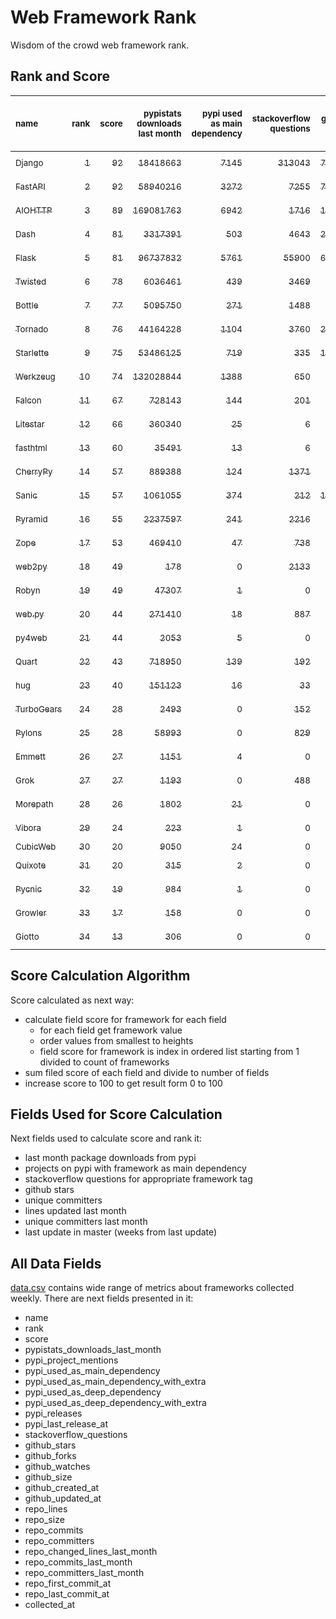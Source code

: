 # Web Framework Rank
Wisdom of the crowd web framework rank.

## Rank and Score
<sub>name</sub> | <sub>rank</sub> | <sub>score</sub> | <sub>pypistats downloads last month</sub> | <sub>pypi used as main dependency</sub> | <sub>stackoverflow questions</sub> | <sub>github stars</sub> | <sub>repo unique committers</sub> | <sub>repo changed lines last month</sub> | <sub>repo unique committers last month</sub> | <sub>repo last commit</sub>
:--- | ---: | ---: | ---: | ---: | ---: | ---: | ---: | ---: | ---: | ---:
[<sub>Django</sub>](https://github.com/django/django "first commit: 2005-07-13") | [<sub>1</sub>](# "▲ +1 last week") | [<sub>92</sub>](# "▲ -1 last week") | [<sub>18418663</sub>](# "  #7 in pypistats downloads last month +0.29% last week") | [<sub>7145</sub>](# "  #1 in pypi used as main dependency +0.39% last week") | [<sub>313043</sub>](# "  #1 in stackoverflow questions +0.01% last week") | [<sub>79167</sub>](# "  #1 in github stars +0.1% last week") | [<sub>3132</sub>](# "  #1 in repo unique committers +0.19% last week") | [<sub>3483</sub>](# "  #9 in repo changed lines last month +3.45% last week") | [<sub>35</sub>](# "▲ #1 in repo unique committers last month +9.38% last week") | [<sub>2024-09-13</sub>](# "▼ #4 in repo last commit 1 week ago")
[<sub>FastAPI</sub>](https://github.com/tiangolo/fastapi "first commit: 2018-12-05; uses: Starlette") | [<sub>2</sub>](# "▼ -1 last week") | [<sub>92</sub>](# "▼ -2 last week") | [<sub>58940216</sub>](# "  #4 in pypistats downloads last month +8.34% last week") | [<sub>3272</sub>](# "  #4 in pypi used as main dependency +1.14% last week") | [<sub>7255</sub>](# "  #3 in stackoverflow questions +0.36% last week") | [<sub>75605</sub>](# "  #2 in github stars +0.27% last week") | [<sub>696</sub>](# "  #4 in repo unique committers +0.29% last week") | [<sub>22942</sub>](# "  #3 in repo changed lines last month +0.07% last week") | [<sub>34</sub>](# "▼ #2 in repo unique committers last month -10.53% last week") | [<sub>2024-09-13</sub>](# "▼ #4 in repo last commit 1 week ago")
[<sub>AIOHTTP</sub>](https://github.com/aio-libs/aiohttp "first commit: 2013-10-01") | [<sub>3</sub>](# "  +0 last week") | [<sub>89</sub>](# "  +0 last week") | [<sub>169081763</sub>](# "  #1 in pypistats downloads last month +4.14% last week") | [<sub>6942</sub>](# "  #2 in pypi used as main dependency +0.62% last week") | [<sub>1716</sub>](# "  #9 in stackoverflow questions +0.06% last week") | [<sub>14956</sub>](# "  #7 in github stars +0.13% last week") | [<sub>766</sub>](# "  #3 in repo unique committers +0.26% last week") | [<sub>10428</sub>](# "▲ #4 in repo changed lines last month -7.94% last week") | [<sub>16</sub>](# "▲ #3 in repo unique committers last month +14.29% last week") | [<sub>2024-09-13</sub>](# "▼ #4 in repo last commit 1 week ago")
[<sub>Dash</sub>](https://github.com/plotly/dash "first commit: 2015-04-10") | [<sub>4</sub>](# "▲ +1 last week") | [<sub>81</sub>](# "▲ +1 last week") | [<sub>3317391</sub>](# "  #10 in pypistats downloads last month +2.65% last week") | [<sub>503</sub>](# "  #8 in pypi used as main dependency +0.6% last week") | [<sub>4643</sub>](# "  #4 in stackoverflow questions +0.09% last week") | [<sub>21165</sub>](# "  #5 in github stars +0.1% last week") | [<sub>200</sub>](# "  #15 in repo unique committers +0.5% last week") | [<sub>480828</sub>](# "  #1 in repo changed lines last month +5.71% last week") | [<sub>7</sub>](# "  #7 in repo unique committers last month -12.5% last week") | [<sub>2024-09-12</sub>](# "▲ #4 in repo last commit 1 week ago")
[<sub>Flask</sub>](https://github.com/pallets/flask "first commit: 2010-04-06; uses: Werkzeug") | [<sub>5</sub>](# "▼ -1 last week") | [<sub>81</sub>](# "▼ -1 last week") | [<sub>96737832</sub>](# "  #3 in pypistats downloads last month +3.46% last week") | [<sub>5761</sub>](# "  #3 in pypi used as main dependency +0.26% last week") | [<sub>55900</sub>](# "  #2 in stackoverflow questions +0.02% last week") | [<sub>67557</sub>](# "  #3 in github stars +0.08% last week") | [<sub>852</sub>](# "  #2 in repo unique committers +0.0% last week") | [<sub>890</sub>](# "  #15 in repo changed lines last month +0.0% last week") | [<sub>1</sub>](# "▲ #16 in repo unique committers last month +0.0% last week") | [<sub>2024-09-01</sub>](# "▼ #13 in repo last commit 2 weeks ago")
[<sub>Twisted</sub>](https://github.com/twisted/twisted "first commit: 2001-07-09") | [<sub>6</sub>](# "  +0 last week") | [<sub>78</sub>](# "  +1 last week") | [<sub>6036461</sub>](# "  #8 in pypistats downloads last month +7.49% last week") | [<sub>439</sub>](# "  #9 in pypi used as main dependency +0.23% last week") | [<sub>3469</sub>](# "  #6 in stackoverflow questions +0.0% last week") | [<sub>5548</sub>](# "  #15 in github stars +0.02% last week") | [<sub>328</sub>](# "  #9 in repo unique committers +0.31% last week") | [<sub>4707</sub>](# "▼ #8 in repo changed lines last month -71.37% last week") | [<sub>13</sub>](# "  #6 in repo unique committers last month +8.33% last week") | [<sub>2024-09-09</sub>](# "▲ #4 in repo last commit 1 week ago")
[<sub>Bottle</sub>](https://github.com/bottlepy/bottle "first commit: 2009-06-30") | [<sub>7</sub>](# "▲ +3 last week") | [<sub>77</sub>](# "▲ +3 last week") | [<sub>5095750</sub>](# "  #9 in pypistats downloads last month +5.95% last week") | [<sub>271</sub>](# "  #11 in pypi used as main dependency +0.37% last week") | [<sub>1488</sub>](# "  #10 in stackoverflow questions +0.07% last week") | [<sub>8374</sub>](# "  #10 in github stars +0.06% last week") | [<sub>234</sub>](# "  #12 in repo unique committers +0.86% last week") | [<sub>5114</sub>](# "▲ #7 in repo changed lines last month +0.61% last week") | [<sub>4</sub>](# "▲ #9 in repo unique committers last month +100.0% last week") | [<sub>2024-09-14</sub>](# "  #1 in repo last commit 1 week ago")
[<sub>Tornado</sub>](https://github.com/tornadoweb/tornado "first commit: 2009-09-09") | [<sub>8</sub>](# "▼ -1 last week") | [<sub>76</sub>](# "▼ -1 last week") | [<sub>44164228</sub>](# "  #6 in pypistats downloads last month +0.66% last week") | [<sub>1104</sub>](# "  #6 in pypi used as main dependency +0.55% last week") | [<sub>3760</sub>](# "  #5 in stackoverflow questions +0.0% last week") | [<sub>21684</sub>](# "  #4 in github stars +0.07% last week") | [<sub>460</sub>](# "  #6 in repo unique committers +0.0% last week") | [<sub>40</sub>](# "  #16 in repo changed lines last month +0.0% last week") | [<sub>2</sub>](# "  #13 in repo unique committers last month +0.0% last week") | [<sub>2024-09-04</sub>](# "▼ #13 in repo last commit 2 weeks ago")
[<sub>Starlette</sub>](https://github.com/encode/starlette "first commit: 2018-06-25; used by: FastAPI and fasthtml") | [<sub>9</sub>](# "▼ -1 last week") | [<sub>75</sub>](# "▼ -2 last week") | [<sub>53486125</sub>](# "  #5 in pypistats downloads last month +5.8% last week") | [<sub>719</sub>](# "  #7 in pypi used as main dependency +0.42% last week") | [<sub>335</sub>](# "  #17 in stackoverflow questions +0.3% last week") | [<sub>10044</sub>](# "  #8 in github stars +0.26% last week") | [<sub>291</sub>](# "  #10 in repo unique committers +0.0% last week") | [<sub>2276</sub>](# "  #11 in repo changed lines last month +0.22% last week") | [<sub>4</sub>](# "  #9 in repo unique committers last month -20.0% last week") | [<sub>2024-09-08</sub>](# "▼ #4 in repo last commit 1 week ago")
[<sub>Werkzeug</sub>](https://github.com/pallets/werkzeug "first commit: 2007-05-04; used by: Flask and Quart") | [<sub>10</sub>](# "▼ -1 last week") | [<sub>74</sub>](# "▼ -2 last week") | [<sub>132028844</sub>](# "  #2 in pypistats downloads last month +3.5% last week") | [<sub>1388</sub>](# "  #5 in pypi used as main dependency +0.14% last week") | [<sub>650</sub>](# "  #15 in stackoverflow questions +0.0% last week") | [<sub>6625</sub>](# "  #12 in github stars +0.03% last week") | [<sub>506</sub>](# "  #5 in repo unique committers +0.0% last week") | [<sub>1078</sub>](# "  #13 in repo changed lines last month +0.0% last week") | [<sub>4</sub>](# "▲ #9 in repo unique committers last month +0.0% last week") | [<sub>2024-09-02</sub>](# "▼ #13 in repo last commit 2 weeks ago")
[<sub>Falcon</sub>](https://github.com/falconry/falcon "first commit: 2012-12-06; used by: hug") | [<sub>11</sub>](# "  +0 last week") | [<sub>67</sub>](# "  -1 last week") | [<sub>728143</sub>](# "  #14 in pypistats downloads last month -2.1% last week") | [<sub>144</sub>](# "  #13 in pypi used as main dependency +0.0% last week") | [<sub>201</sub>](# "  #19 in stackoverflow questions +0.0% last week") | [<sub>9501</sub>](# "  #9 in github stars +0.07% last week") | [<sub>219</sub>](# "  #14 in repo unique committers +0.0% last week") | [<sub>10030</sub>](# "  #5 in repo changed lines last month -24.48% last week") | [<sub>7</sub>](# "▲ #7 in repo unique committers last month +0.0% last week") | [<sub>2024-09-06</sub>](# "▼ #13 in repo last commit 2 weeks ago")
[<sub>Litestar</sub>](https://github.com/litestar-org/litestar "first commit: 2021-12-06") | [<sub>12</sub>](# "  +0 last week") | [<sub>66</sub>](# "  +3 last week") | [<sub>360340</sub>](# "  #17 in pypistats downloads last month +1.46% last week") | [<sub>25</sub>](# "  #17 in pypi used as main dependency +0.0% last week") | [<sub>6</sub>](# "  #23 in stackoverflow questions +0.0% last week") | [<sub>5355</sub>](# "  #16 in github stars +0.32% last week") | [<sub>220</sub>](# "  #13 in repo unique committers +0.0% last week") | [<sub>6764</sub>](# "▲ #6 in repo changed lines last month +1.9% last week") | [<sub>14</sub>](# "▼ #5 in repo unique committers last month -12.5% last week") | [<sub>2024-09-14</sub>](# "▲ #1 in repo last commit 1 week ago")
[<sub>fasthtml</sub>](https://github.com/AnswerDotAI/fasthtml "first commit: 2024-05-17; uses: Starlette") | [<sub>13</sub>](# "  +0 last week") | [<sub>60</sub>](# "  +0 last week") | [<sub>35491</sub>](# "▼ #22 in pypistats downloads last month +2.81% last week") | [<sub>13</sub>](# "  #22 in pypi used as main dependency +44.44% last week") | [<sub>6</sub>](# "▲ #23 in stackoverflow questions +20.0% last week") | [<sub>5008</sub>](# "  #17 in github stars +3.36% last week") | [<sub>59</sub>](# "  #23 in repo unique committers +1.72% last week") | [<sub>53831</sub>](# "  #2 in repo changed lines last month +2.22% last week") | [<sub>15</sub>](# "▼ #4 in repo unique committers last month -31.82% last week") | [<sub>2024-09-14</sub>](# "  #1 in repo last commit 1 week ago")
[<sub>CherryPy</sub>](https://github.com/cherrypy/cherrypy "first commit: 2004-11-20") | [<sub>14</sub>](# "  +0 last week") | [<sub>57</sub>](# "  -1 last week") | [<sub>889388</sub>](# "  #13 in pypistats downloads last month +1.97% last week") | [<sub>124</sub>](# "  #15 in pypi used as main dependency +0.0% last week") | [<sub>1371</sub>](# "  #11 in stackoverflow questions -0.07% last week") | [<sub>1828</sub>](# "  #22 in github stars +0.11% last week") | [<sub>152</sub>](# "  #17 in repo unique committers +0.0% last week") | [<sub>4</sub>](# "▼ #18 in repo changed lines last month +0.0% last week") | [<sub>2</sub>](# "  #13 in repo unique committers last month +0.0% last week") | [<sub>2024-08-31</sub>](# "▼ #13 in repo last commit 3 weeks ago")
[<sub>Sanic</sub>](https://github.com/sanic-org/sanic "first commit: 2016-05-26") | [<sub>15</sub>](# "  +0 last week") | [<sub>57</sub>](# "  +0 last week") | [<sub>1061055</sub>](# "  #12 in pypistats downloads last month -0.36% last week") | [<sub>374</sub>](# "  #10 in pypi used as main dependency +0.0% last week") | [<sub>212</sub>](# "  #18 in stackoverflow questions +0.95% last week") | [<sub>18004</sub>](# "  #6 in github stars +0.05% last week") | [<sub>381</sub>](# "  #7 in repo unique committers +0.0% last week") | [<sub>0</sub>](# "▼ #19 in repo changed lines last month +100% last week") | [<sub>0</sub>](# "▼ #19 in repo unique committers last month +100% last week") | [<sub>2024-06-30</sub>](# "▼ #20 in repo last commit 11 weeks ago")
[<sub>Pyramid</sub>](https://github.com/Pylons/pyramid "first commit: 2008-07-04; used by: CubicWeb") | [<sub>16</sub>](# "  +0 last week") | [<sub>55</sub>](# "  -1 last week") | [<sub>2237597</sub>](# "  #11 in pypistats downloads last month +0.68% last week") | [<sub>241</sub>](# "  #12 in pypi used as main dependency +0.0% last week") | [<sub>2216</sub>](# "  #7 in stackoverflow questions +0.0% last week") | [<sub>3939</sub>](# "  #19 in github stars +0.05% last week") | [<sub>367</sub>](# "  #8 in repo unique committers +0.0% last week") | [<sub>0</sub>](# "▼ #19 in repo changed lines last month +100% last week") | [<sub>0</sub>](# "▼ #19 in repo unique committers last month +100% last week") | [<sub>2024-06-10</sub>](# "▼ #21 in repo last commit 14 weeks ago")
[<sub>Zope</sub>](https://github.com/zopefoundation/Zope "first commit: 1996-06-17") | [<sub>17</sub>](# "  +0 last week") | [<sub>53</sub>](# "  -2 last week") | [<sub>469410</sub>](# "  #16 in pypistats downloads last month +20.3% last week") | [<sub>47</sub>](# "  #16 in pypi used as main dependency +0.0% last week") | [<sub>738</sub>](# "  #14 in stackoverflow questions +0.0% last week") | [<sub>352</sub>](# "  #27 in github stars +0.0% last week") | [<sub>177</sub>](# "  #16 in repo unique committers +0.0% last week") | [<sub>930</sub>](# "  #14 in repo changed lines last month -12.43% last week") | [<sub>1</sub>](# "▼ #16 in repo unique committers last month -50.0% last week") | [<sub>2024-09-02</sub>](# "▼ #13 in repo last commit 2 weeks ago")
[<sub>web2py</sub>](https://github.com/web2py/web2py "first commit: 2011-11-23") | [<sub>18</sub>](# "▲ +5 last week") | [<sub>49</sub>](# "▲ +11 last week") | [<sub>178</sub>](# "  #33 in pypistats downloads last month -4.3% last week") | [<sub>0</sub>](# "  #29 in pypi used as main dependency +100% last week") | [<sub>2133</sub>](# "  #8 in stackoverflow questions +0.0% last week") | [<sub>2110</sub>](# "  #21 in github stars +0.24% last week") | [<sub>276</sub>](# "  #11 in repo unique committers +0.0% last week") | [<sub>7</sub>](# "▲ #17 in repo changed lines last month +100% last week") | [<sub>1</sub>](# "▲ #16 in repo unique committers last month +100% last week") | [<sub>2024-09-09</sub>](# "▲ #4 in repo last commit 1 week ago")
[<sub>Robyn</sub>](https://github.com/sansyrox/robyn "first commit: 2021-05-22") | [<sub>19</sub>](# "▼ -1 last week") | [<sub>49</sub>](# "▼ +2 last week") | [<sub>47307</sub>](# "▲ #21 in pypistats downloads last month +57.99% last week") | [<sub>1</sub>](# "  #26 in pypi used as main dependency +0.0% last week") | [<sub>0</sub>](# "  #25 in stackoverflow questions +100% last week") | [<sub>4219</sub>](# "  #18 in github stars +0.57% last week") | [<sub>71</sub>](# "  #22 in repo unique committers +0.0% last week") | [<sub>3241</sub>](# "  #10 in repo changed lines last month +37.74% last week") | [<sub>3</sub>](# "▼ #12 in repo unique committers last month +0.0% last week") | [<sub>2024-09-13</sub>](# "▲ #4 in repo last commit 1 week ago")
[<sub>web.py</sub>](https://github.com/webpy/webpy "first commit: 1970-01-01") | [<sub>20</sub>](# "  +0 last week") | [<sub>44</sub>](# "  +0 last week") | [<sub>271410</sub>](# "  #18 in pypistats downloads last month -9.33% last week") | [<sub>18</sub>](# "  #20 in pypi used as main dependency +0.0% last week") | [<sub>887</sub>](# "  #12 in stackoverflow questions +0.0% last week") | [<sub>5883</sub>](# "  #13 in github stars +0.02% last week") | [<sub>97</sub>](# "  #20 in repo unique committers +0.0% last week") | [<sub>0</sub>](# "▼ #19 in repo changed lines last month +100% last week") | [<sub>0</sub>](# "▼ #19 in repo unique committers last month +100% last week") | [<sub>2024-04-30</sub>](# "  #24 in repo last commit 20 weeks ago")
[<sub>py4web</sub>](https://github.com/web2py/py4web "first commit: 2019-03-25") | [<sub>21</sub>](# "▼ -2 last week") | [<sub>44</sub>](# "▼ -2 last week") | [<sub>2053</sub>](# "  #25 in pypistats downloads last month +5.61% last week") | [<sub>5</sub>](# "  #23 in pypi used as main dependency +0.0% last week") | [<sub>0</sub>](# "  #25 in stackoverflow questions +100% last week") | [<sub>244</sub>](# "  #28 in github stars +0.83% last week") | [<sub>73</sub>](# "  #21 in repo unique committers +0.0% last week") | [<sub>1755</sub>](# "  #12 in repo changed lines last month -17.8% last week") | [<sub>2</sub>](# "▼ #13 in repo unique committers last month -33.33% last week") | [<sub>2024-09-08</sub>](# "▼ #4 in repo last commit 1 week ago")
[<sub>Quart</sub>](https://github.com/pallets/quart "first commit: 2017-05-14; uses: Werkzeug") | [<sub>22</sub>](# "▼ -1 last week") | [<sub>43</sub>](# "▼ -1 last week") | [<sub>718950</sub>](# "  #15 in pypistats downloads last month +5.48% last week") | [<sub>139</sub>](# "  #14 in pypi used as main dependency +1.46% last week") | [<sub>192</sub>](# "  #20 in stackoverflow questions +0.0% last week") | [<sub>2891</sub>](# "  #20 in github stars +0.31% last week") | [<sub>105</sub>](# "  #19 in repo unique committers +0.0% last week") | [<sub>0</sub>](# "▼ #19 in repo changed lines last month +100% last week") | [<sub>0</sub>](# "▼ #19 in repo unique committers last month +100% last week") | [<sub>2024-05-19</sub>](# "▼ #22 in repo last commit 17 weeks ago")
[<sub>hug</sub>](https://github.com/hugapi/hug "first commit: 2015-07-17; uses: Falcon") | [<sub>23</sub>](# "▼ -1 last week") | [<sub>40</sub>](# "▼ +0 last week") | [<sub>151123</sub>](# "  #19 in pypistats downloads last month -0.51% last week") | [<sub>16</sub>](# "  #21 in pypi used as main dependency +0.0% last week") | [<sub>33</sub>](# "  #22 in stackoverflow questions +0.0% last week") | [<sub>6859</sub>](# "  #11 in github stars +0.03% last week") | [<sub>125</sub>](# "  #18 in repo unique committers +0.0% last week") | [<sub>0</sub>](# "▼ #19 in repo changed lines last month +100% last week") | [<sub>0</sub>](# "▼ #19 in repo unique committers last month +100% last week") | [<sub>2023-06-30</sub>](# "  #27 in repo last commit 64 weeks ago")
[<sub>TurboGears</sub>](https://github.com/TurboGears/tg2 "first commit: 2007-06-27") | [<sub>24</sub>](# "  +0 last week") | [<sub>28</sub>](# "  +0 last week") | [<sub>2493</sub>](# "  #24 in pypistats downloads last month -1.62% last week") | [<sub>0</sub>](# "  #29 in pypi used as main dependency +100% last week") | [<sub>152</sub>](# "  #21 in stackoverflow questions +0.0% last week") | [<sub>803</sub>](# "  #24 in github stars +0.0% last week") | [<sub>38</sub>](# "  #25 in repo unique committers +0.0% last week") | [<sub>0</sub>](# "▼ #19 in repo changed lines last month +100% last week") | [<sub>0</sub>](# "▼ #19 in repo unique committers last month +100% last week") | [<sub>2024-03-25</sub>](# "  #25 in repo last commit 25 weeks ago")
[<sub>Pylons</sub>](https://github.com/Pylons/pylons "first commit: 2006-02-18") | [<sub>25</sub>](# "  +0 last week") | [<sub>28</sub>](# "  +0 last week") | [<sub>58993</sub>](# "  #20 in pypistats downloads last month -8.25% last week") | [<sub>0</sub>](# "  #29 in pypi used as main dependency +100% last week") | [<sub>829</sub>](# "  #13 in stackoverflow questions +0.0% last week") | [<sub>231</sub>](# "  #29 in github stars +0.0% last week") | [<sub>36</sub>](# "  #26 in repo unique committers +0.0% last week") | [<sub>0</sub>](# "▼ #19 in repo changed lines last month +100% last week") | [<sub>0</sub>](# "▼ #19 in repo unique committers last month +100% last week") | [<sub>2018-01-12</sub>](# "  #32 in repo last commit 349 weeks ago")
[<sub>Emmett</sub>](https://github.com/emmett-framework/emmett "first commit: 2014-10-22") | [<sub>26</sub>](# "  +0 last week") | [<sub>27</sub>](# "  -1 last week") | [<sub>1151</sub>](# "▲ #28 in pypistats downloads last month +47.75% last week") | [<sub>4</sub>](# "  #24 in pypi used as main dependency +0.0% last week") | [<sub>0</sub>](# "  #25 in stackoverflow questions +100% last week") | [<sub>1046</sub>](# "  #23 in github stars +0.19% last week") | [<sub>26</sub>](# "  #29 in repo unique committers +0.0% last week") | [<sub>0</sub>](# "▼ #19 in repo changed lines last month +100% last week") | [<sub>0</sub>](# "▼ #19 in repo unique committers last month +100% last week") | [<sub>2024-07-24</sub>](# "▼ #19 in repo last commit 8 weeks ago")
[<sub>Grok</sub>](https://github.com/zopefoundation/grok "first commit: 2006-10-14") | [<sub>27</sub>](# "  +0 last week") | [<sub>27</sub>](# "  +0 last week") | [<sub>1193</sub>](# "  #27 in pypistats downloads last month +11.81% last week") | [<sub>0</sub>](# "  #29 in pypi used as main dependency +100% last week") | [<sub>488</sub>](# "  #16 in stackoverflow questions +0.0% last week") | [<sub>27</sub>](# "  #33 in github stars +0.0% last week") | [<sub>45</sub>](# "  #24 in repo unique committers +0.0% last week") | [<sub>0</sub>](# "▼ #19 in repo changed lines last month +100% last week") | [<sub>0</sub>](# "▼ #19 in repo unique committers last month +100% last week") | [<sub>2024-05-08</sub>](# "  #23 in repo last commit 19 weeks ago")
[<sub>Morepath</sub>](https://github.com/morepath/morepath "first commit: 2013-07-17") | [<sub>28</sub>](# "  +0 last week") | [<sub>26</sub>](# "  -1 last week") | [<sub>1802</sub>](# "  #26 in pypistats downloads last month -4.1% last week") | [<sub>21</sub>](# "  #19 in pypi used as main dependency +0.0% last week") | [<sub>0</sub>](# "  #25 in stackoverflow questions +100% last week") | [<sub>395</sub>](# "  #26 in github stars +0.0% last week") | [<sub>28</sub>](# "  #27 in repo unique committers +0.0% last week") | [<sub>0</sub>](# "▼ #19 in repo changed lines last month +100% last week") | [<sub>0</sub>](# "▼ #19 in repo unique committers last month +100% last week") | [<sub>2022-05-29</sub>](# "  #28 in repo last commit 120 weeks ago")
[<sub>Vibora</sub>](https://github.com/vibora-io/vibora "first commit: 2018-06-13") | [<sub>29</sub>](# "  +0 last week") | [<sub>24</sub>](# "  +0 last week") | [<sub>223</sub>](# "  #32 in pypistats downloads last month +0.45% last week") | [<sub>1</sub>](# "  #26 in pypi used as main dependency +0.0% last week") | [<sub>0</sub>](# "  #25 in stackoverflow questions +100% last week") | [<sub>5669</sub>](# "  #14 in github stars -0.02% last week") | [<sub>27</sub>](# "  #28 in repo unique committers +0.0% last week") | [<sub>0</sub>](# "▼ #19 in repo changed lines last month +100% last week") | [<sub>0</sub>](# "▼ #19 in repo unique committers last month +100% last week") | [<sub>2019-02-11</sub>](# "  #31 in repo last commit 292 weeks ago")
[<sub>CubicWeb</sub>](https://forge.extranet.logilab.fr/cubicweb/cubicweb "uses: Pyramid") | [<sub>30</sub>](# "  +0 last week") | [<sub>20</sub>](# "  -1 last week") | [<sub>9050</sub>](# "  #23 in pypistats downloads last month +16.64% last week") | [<sub>24</sub>](# "  #18 in pypi used as main dependency +0.0% last week") | [<sub>0</sub>](# "  #25 in stackoverflow questions +100% last week") | [<sub>0</sub>](# "  #34 in github stars +100% last week") | [<sub>0</sub>](# "  #34 in repo unique committers +100% last week") | [<sub>0</sub>](# "▼ #19 in repo changed lines last month +100% last week") | [<sub>0</sub>](# "▼ #19 in repo unique committers last month +100% last week") | [<sub></sub>](# "  #33 in repo last commit")
[<sub>Quixote</sub>](https://github.com/nascheme/quixote "first commit: 2006-03-16") | [<sub>31</sub>](# "  +0 last week") | [<sub>20</sub>](# "  +0 last week") | [<sub>315</sub>](# "  #30 in pypistats downloads last month -22.79% last week") | [<sub>2</sub>](# "  #25 in pypi used as main dependency +0.0% last week") | [<sub>0</sub>](# "  #25 in stackoverflow questions +100% last week") | [<sub>82</sub>](# "  #31 in github stars +0.0% last week") | [<sub>6</sub>](# "  #31 in repo unique committers +0.0% last week") | [<sub>0</sub>](# "▼ #19 in repo changed lines last month +100% last week") | [<sub>0</sub>](# "▼ #19 in repo unique committers last month +100% last week") | [<sub>2024-03-01</sub>](# "  #26 in repo last commit 29 weeks ago")
[<sub>Pycnic</sub>](https://github.com/nullism/pycnic "first commit: 2015-11-04") | [<sub>32</sub>](# "  +0 last week") | [<sub>19</sub>](# "  -1 last week") | [<sub>984</sub>](# "▼ #29 in pypistats downloads last month +1.97% last week") | [<sub>1</sub>](# "  #26 in pypi used as main dependency +0.0% last week") | [<sub>0</sub>](# "  #25 in stackoverflow questions +100% last week") | [<sub>158</sub>](# "  #30 in github stars +0.0% last week") | [<sub>11</sub>](# "  #30 in repo unique committers +0.0% last week") | [<sub>0</sub>](# "▼ #19 in repo changed lines last month +100% last week") | [<sub>0</sub>](# "▼ #19 in repo unique committers last month +100% last week") | [<sub>2022-04-05</sub>](# "  #29 in repo last commit 128 weeks ago")
[<sub>Growler</sub>](https://github.com/pyGrowler/Growler "first commit: 2014-08-17") | [<sub>33</sub>](# "  +0 last week") | [<sub>17</sub>](# "  +0 last week") | [<sub>158</sub>](# "  #34 in pypistats downloads last month +31.67% last week") | [<sub>0</sub>](# "  #29 in pypi used as main dependency +100% last week") | [<sub>0</sub>](# "  #25 in stackoverflow questions +100% last week") | [<sub>688</sub>](# "  #25 in github stars +0.0% last week") | [<sub>6</sub>](# "  #31 in repo unique committers +0.0% last week") | [<sub>0</sub>](# "▼ #19 in repo changed lines last month +100% last week") | [<sub>0</sub>](# "▼ #19 in repo unique committers last month +100% last week") | [<sub>2020-03-08</sub>](# "  #30 in repo last commit 236 weeks ago")
[<sub>Giotto</sub>](https://github.com/priestc/giotto "first commit: 2012-02-26") | [<sub>34</sub>](# "  +0 last week") | [<sub>13</sub>](# "  -1 last week") | [<sub>306</sub>](# "  #31 in pypistats downloads last month +20.95% last week") | [<sub>0</sub>](# "  #29 in pypi used as main dependency +100% last week") | [<sub>0</sub>](# "  #25 in stackoverflow questions +100% last week") | [<sub>59</sub>](# "  #32 in github stars +0.0% last week") | [<sub>3</sub>](# "  #33 in repo unique committers +0.0% last week") | [<sub>0</sub>](# "▼ #19 in repo changed lines last month +100% last week") | [<sub>0</sub>](# "▼ #19 in repo unique committers last month +100% last week") | [<sub>2013-10-07</sub>](# "  #33 in repo last commit 571 weeks ago")

## Score Calculation Algorithm
Score calculated as next way:
- calculate field score for framework for each field
  - for each field get framework value
  - order values from smallest to heights
  - field score for framework is index in ordered list starting from 1 divided to count of frameworks
- sum filed score of each field and divide to number of fields
- increase score to 100 to get result form 0 to 100

## Fields Used for Score Calculation
Next fields used to calculate score and rank it:
- last month package downloads from pypi
- projects on pypi with framework as main dependency
- stackoverflow questions for appropriate framework tag
- github stars
- unique committers
- lines updated last month
- unique committers last month
- last update in master (weeks from last update)

## All Data Fields
[data.csv](data.csv) contains wide range of metrics about frameworks collected weekly.
There are next fields presented in it: 

- name
- rank
- score
- pypistats_downloads_last_month
- pypi_project_mentions
- pypi_used_as_main_dependency
- pypi_used_as_main_dependency_with_extra
- pypi_used_as_deep_dependency
- pypi_used_as_deep_dependency_with_extra
- pypi_releases
- pypi_last_release_at
- stackoverflow_questions
- github_stars
- github_forks
- github_watches
- github_size
- github_created_at
- github_updated_at
- repo_lines
- repo_size
- repo_commits
- repo_committers
- repo_changed_lines_last_month
- repo_commits_last_month
- repo_committers_last_month
- repo_first_commit_at
- repo_last_commit_at
- collected_at

